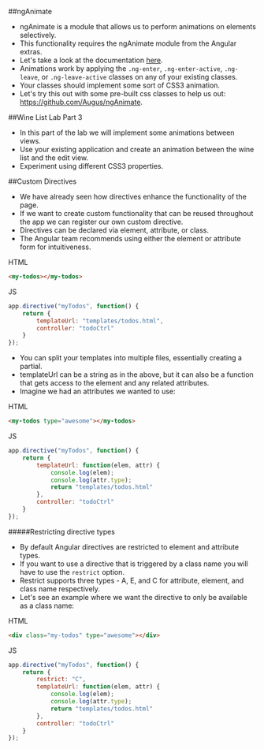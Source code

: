 ##ngAnimate
- ngAnimate is a module that allows us to perform animations on elements selectively.
- This functionality requires the ngAnimate module from the Angular extras.
- Let's take a look at the documentation [here](https://docs.angularjs.org/api/ngAnimate/).
- Animations work by applying the `.ng-enter`, `.ng-enter-active`, `.ng-leave`, or `.ng-leave-active` classes on any of your existing classes.
- Your classes should implement some sort of CSS3 animation.
- Let's try this out with some pre-built css classes to help us out: https://github.com/Augus/ngAnimate.

##Wine List Lab Part 3
- In this part of the lab we will implement some animations between views.
- Use your existing application and create an animation between the wine list and the edit view.
- Experiment using different CSS3 properties.

##Custom Directives
- We have already seen how directives enhance the functionality of the page.
- If we want to create custom functionality that can be reused throughout the app we can register our own custom directive.
- Directives can be declared via element, attribute, or class.
- The Angular team recommends using either the element or attribute form for intuitiveness.

HTML

```html
<my-todos></my-todos>
```

JS

```javascript
app.directive("myTodos", function() {
	return {
		templateUrl: "templates/todos.html",
		controller: "todoCtrl"
	}
});
```

- You can split your templates into multiple files, essentially creating a partial.
- templateUrl can be a string as in the above, but it can also be a function that gets access to the element and any related attributes.
- Imagine we had an attributes we wanted to use:

HTML

```html
<my-todos type="awesome"></my-todos>
```

JS

```javascript
app.directive("myTodos", function() {
	return {
		templateUrl: function(elem, attr) {
			console.log(elem);
			console.log(attr.type);
			return "templates/todos.html"
		},
		controller: "todoCtrl"
	}
});
```

#####Restricting directive types
- By default Angular directives are restricted to element and attribute types.
- If you want to use a directive that is triggered by a class name you will have to use the `restrict` option.
- Restrict supports three types - A, E, and C for attribute, element, and class name respectively.
- Let's see an example where we want the directive to only be available as a class name:

HTML

```html
<div class="my-todos" type="awesome"></div>
```

JS

```javascript
app.directive("myTodos", function() {
	return {
		restrict: "C",
		templateUrl: function(elem, attr) {
			console.log(elem);
			console.log(attr.type);
			return "templates/todos.html"
		},
		controller: "todoCtrl"
	}
});
```